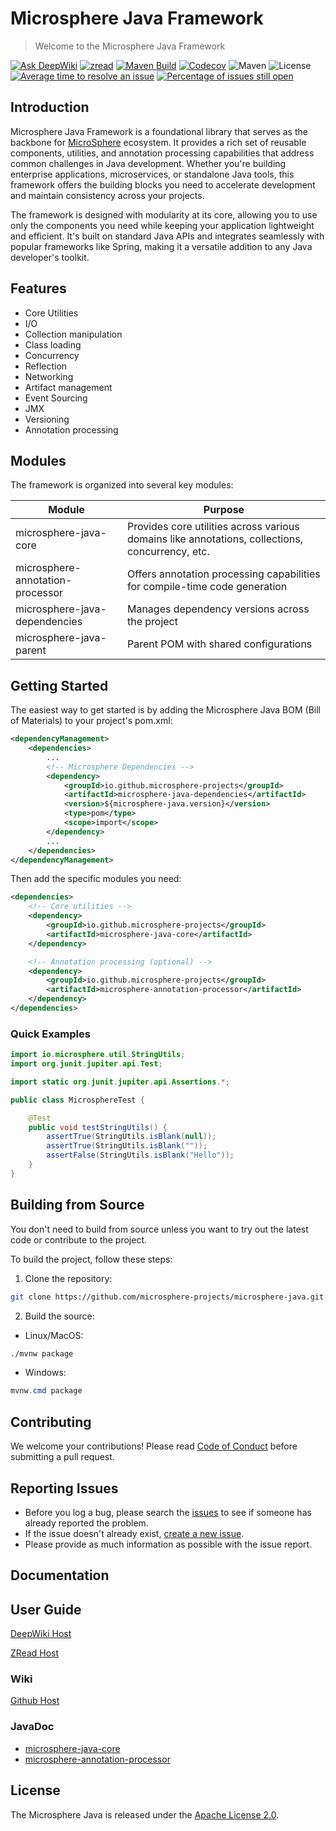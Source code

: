 # Microsphere Java Framework

> Welcome to the Microsphere Java Framework

[![Ask DeepWiki](https://deepwiki.com/badge.svg)](https://deepwiki.com/microsphere-projects/microsphere-java)
[![zread](https://img.shields.io/badge/Ask_Zread-_.svg?style=flat&color=00b0aa&labelColor=000000&logo=data%3Aimage%2Fsvg%2Bxml%3Bbase64%2CPHN2ZyB3aWR0aD0iMTYiIGhlaWdodD0iMTYiIHZpZXdCb3g9IjAgMCAxNiAxNiIgZmlsbD0ibm9uZSIgeG1sbnM9Imh0dHA6Ly93d3cudzMub3JnLzIwMDAvc3ZnIj4KPHBhdGggZD0iTTQuOTYxNTYgMS42MDAxSDIuMjQxNTZDMS44ODgxIDEuNjAwMSAxLjYwMTU2IDEuODg2NjQgMS42MDE1NiAyLjI0MDFWNC45NjAxQzEuNjAxNTYgNS4zMTM1NiAxLjg4ODEgNS42MDAxIDIuMjQxNTYgNS42MDAxSDQuOTYxNTZDNS4zMTUwMiA1LjYwMDEgNS42MDE1NiA1LjMxMzU2IDUuNjAxNTYgNC45NjAxVjIuMjQwMUM1LjYwMTU2IDEuODg2NjQgNS4zMTUwMiAxLjYwMDEgNC45NjE1NiAxLjYwMDFaIiBmaWxsPSIjZmZmIi8%2BCjxwYXRoIGQ9Ik00Ljk2MTU2IDEwLjM5OTlIMi4yNDE1NkMxLjg4ODEgMTAuMzk5OSAxLjYwMTU2IDEwLjY4NjQgMS42MDE1NiAxMS4wMzk5VjEzLjc1OTlDMS42MDE1NiAxNC4xMTM0IDEuODg4MSAxNC4zOTk5IDIuMjQxNTYgMTQuMzk5OUg0Ljk2MTU2QzUuMzE1MDIgMTQuMzk5OSA1LjYwMTU2IDE0LjExMzQgNS42MDE1NiAxMy43NTk5VjExLjAzOTlDNS42MDE1NiAxMC42ODY0IDUuMzE1MDIgMTAuMzk5OSA0Ljk2MTU2IDEwLjM5OTlaIiBmaWxsPSIjZmZmIi8%2BCjxwYXRoIGQ9Ik0xMy43NTg0IDEuNjAwMUgxMS4wMzg0QzEwLjY4NSAxLjYwMDEgMTAuMzk4NCAxLjg4NjY0IDEwLjM5ODQgMi4yNDAxVjQuOTYwMUMxMC4zOTg0IDUuMzEzNTYgMTAuNjg1IDUuNjAwMSAxMS4wMzg0IDUuNjAwMUgxMy43NTg0QzE0LjExMTkgNS42MDAxIDE0LjM5ODQgNS4zMTM1NiAxNC4zOTg0IDQuOTYwMVYyLjI0MDFDMTQuMzk4NCAxLjg4NjY0IDE0LjExMTkgMS42MDAxIDEzLjc1ODQgMS42MDAxWiIgZmlsbD0iI2ZmZiIvPgo8cGF0aCBkPSJNNCAxMkwxMiA0TDQgMTJaIiBmaWxsPSIjZmZmIi8%2BCjxwYXRoIGQ9Ik00IDEyTDEyIDQiIHN0cm9rZT0iI2ZmZiIgc3Ryb2tlLXdpZHRoPSIxLjUiIHN0cm9rZS1saW5lY2FwPSJyb3VuZCIvPgo8L3N2Zz4K&logoColor=ffffff)](https://zread.ai/microsphere-projects/microsphere-java)
[![Maven Build](https://github.com/microsphere-projects/microsphere-java/actions/workflows/maven-build.yml/badge.svg)](https://github.com/microsphere-projects/microsphere-java/actions/workflows/maven-build.yml)
[![Codecov](https://codecov.io/gh/microsphere-projects/microsphere-java/branch/main/graph/badge.svg)](https://app.codecov.io/gh/microsphere-projects/microsphere-java)
![Maven](https://img.shields.io/maven-central/v/io.github.microsphere-projects/microsphere-java.svg)
![License](https://img.shields.io/github/license/microsphere-projects/microsphere-java.svg)
[![Average time to resolve an issue](http://isitmaintained.com/badge/resolution/microsphere-projects/microsphere-java.svg)](http://isitmaintained.com/project/microsphere-projects/microsphere-java "Average time to resolve an issue")
[![Percentage of issues still open](http://isitmaintained.com/badge/open/microsphere-projects/microsphere-java.svg)](http://isitmaintained.com/project/microsphere-projects/microsphere-java "Percentage of issues still open")

## Introduction

Microsphere Java Framework is a foundational library that serves as the backbone
for [MicroSphere](https://github.com/microsphere-projects) ecosystem. It provides a rich set of reusable components,
utilities, and annotation processing capabilities that address common challenges in Java development. Whether you're
building enterprise applications, microservices, or standalone Java tools, this framework offers the building blocks you
need to accelerate development and maintain consistency across your projects.

The framework is designed with modularity at its core, allowing you to use only the components you need while keeping
your application lightweight and efficient. It's built on standard Java APIs and integrates seamlessly with popular
frameworks like Spring, making it a versatile addition to any Java developer's toolkit.

## Features

- Core Utilities
- I/O
- Collection manipulation
- Class loading
- Concurrency
- Reflection
- Networking
- Artifact management
- Event Sourcing
- JMX
- Versioning
- Annotation processing

## Modules

The framework is organized into several key modules:

 Module                           | Purpose                                                                                         
----------------------------------|-------------------------------------------------------------------------------------------------
 microsphere-java-core            | Provides core utilities across various domains like annotations, collections, concurrency, etc. 
 microsphere-annotation-processor | Offers annotation processing capabilities for compile-time code generation                      
 microsphere-java-dependencies    | Manages dependency versions across the project                                                  
 microsphere-java-parent          | Parent POM with shared configurations                                                           

## Getting Started

The easiest way to get started is by adding the Microsphere Java BOM (Bill of Materials) to your project's pom.xml:

```xml
<dependencyManagement>
    <dependencies>
        ...
        <!-- Microsphere Dependencies -->
        <dependency>
            <groupId>io.github.microsphere-projects</groupId>
            <artifactId>microsphere-java-dependencies</artifactId>
            <version>${microsphere-java.version}</version>
            <type>pom</type>
            <scope>import</scope>
        </dependency>
        ...
    </dependencies>
</dependencyManagement>
```

Then add the specific modules you need:

```xml
<dependencies>
    <!-- Core utilities -->
    <dependency>
        <groupId>io.github.microsphere-projects</groupId>
        <artifactId>microsphere-java-core</artifactId>
    </dependency>

    <!-- Annotation processing (optional) -->
    <dependency>
        <groupId>io.github.microsphere-projects</groupId>
        <artifactId>microsphere-annotation-processor</artifactId>
    </dependency>
</dependencies>
```

### Quick Examples

```java
import io.microsphere.util.StringUtils;
import org.junit.jupiter.api.Test;

import static org.junit.jupiter.api.Assertions.*;

public class MicrosphereTest {

    @Test
    public void testStringUtils() {
        assertTrue(StringUtils.isBlank(null));
        assertTrue(StringUtils.isBlank(""));
        assertFalse(StringUtils.isBlank("Hello"));
    }
}
```

## Building from Source

You don't need to build from source unless you want to try out the latest code or contribute to the project.

To build the project, follow these steps:

1. Clone the repository:

```bash
git clone https://github.com/microsphere-projects/microsphere-java.git
```

2. Build the source:

- Linux/MacOS:

```bash
./mvnw package
```

- Windows:

```powershell
mvnw.cmd package
```

## Contributing

We welcome your contributions! Please read [Code of Conduct](./CODE_OF_CONDUCT.md) before submitting a pull request.

## Reporting Issues

* Before you log a bug, please search the [issues](https://github.com/microsphere-projects/microsphere-java/issues) to
  see if someone has already reported the problem.
* If the issue doesn't already
  exist, [create a new issue](https://github.com/microsphere-projects/microsphere-java/issues/new).
* Please provide as much information as possible with the issue report.

## Documentation

## User Guide

[DeepWiki Host](https://deepwiki.com/microsphere-projects/microsphere-java)

[ZRead Host](https://zread.ai/microsphere-projects/microsphere-java)

### Wiki

[Github Host](https://github.com/microsphere-projects/microsphere-java/wiki)

### JavaDoc

- [microsphere-java-core](https://javadoc.io/doc/io.github.microsphere-projects/microsphere-java-core)
- [microsphere-annotation-processor](https://javadoc.io/doc/io.github.microsphere-projects/microsphere-annotation-processor)

## License

The Microsphere Java is released under the [Apache License 2.0](https://www.apache.org/licenses/LICENSE-2.0).